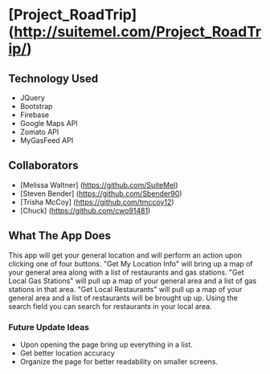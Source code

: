 # [Project_RoadTrip] (http://suitemel.com/Project_RoadTrip/)

## Technology Used
* JQuery
* Bootstrap
* Firebase
* Google Maps API
* Zomato API
* MyGasFeed API

## Collaborators
* [Melissa Waltner] (https://github.com/SuiteMel)
* [Steven Bender] (https://github.com/Sbender90)
* [Trisha McCoy] (https://github.com/tmccoy12)
* [Chuck] (https://github.com/cwo91481)

## What The App Does
This app will get your general location and will perform an action upon clicking one of four buttons. "Get My Location Info" will bring up a map of your general area along with a list of restaurants and gas stations. "Get Local Gas Stations" will pull up a map of your general area and a list of gas stations in that area. "Get Local Restaurants" will pull up a map of your general area and a list of restaurants will be brought up up.  Using the search field you can search for restaurants in your local area.

### Future Update Ideas
* Upon opening the page bring up everything in a list. 
* Get better location accuracy 
* Organize the page for better readability on smaller screens.
